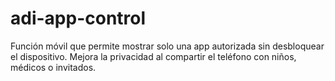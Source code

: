# adi-app-control
Función móvil que permite mostrar solo una app autorizada sin desbloquear el dispositivo. Mejora la privacidad al compartir el teléfono con niños, médicos o invitados.
